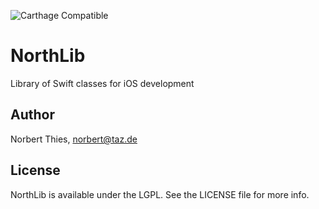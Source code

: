 ![Carthage Compatible](https://img.shields.io/badge/Carthage-compatible-4BC51D.svg?style=flat)

# NorthLib

Library of Swift classes for iOS development

## Author

Norbert Thies, norbert@taz.de

## License

NorthLib is available under the LGPL. See the LICENSE file for more info.
